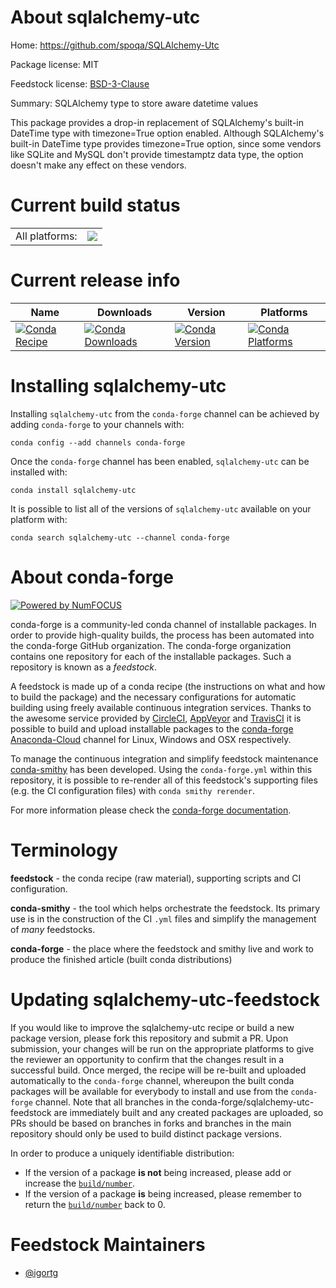 About sqlalchemy-utc
====================

Home: https://github.com/spoqa/SQLAlchemy-Utc

Package license: MIT

Feedstock license: [BSD-3-Clause](https://github.com/conda-forge/sqlalchemy-utc-feedstock/blob/master/LICENSE.txt)

Summary: SQLAlchemy type to store aware datetime values 

This package provides a drop-in replacement of SQLAlchemy's built-in
DateTime type with timezone=True option enabled. Although SQLAlchemy's
built-in DateTime type provides timezone=True option, since some vendors
like SQLite and MySQL don't provide timestamptz data type, the option
doesn't make any effect on these vendors.


Current build status
====================


<table><tr><td>All platforms:</td>
    <td>
      <a href="https://dev.azure.com/conda-forge/feedstock-builds/_build/latest?definitionId=5835&branchName=master">
        <img src="https://dev.azure.com/conda-forge/feedstock-builds/_apis/build/status/sqlalchemy-utc-feedstock?branchName=master">
      </a>
    </td>
  </tr>
</table>

Current release info
====================

| Name | Downloads | Version | Platforms |
| --- | --- | --- | --- |
| [![Conda Recipe](https://img.shields.io/badge/recipe-sqlalchemy--utc-green.svg)](https://anaconda.org/conda-forge/sqlalchemy-utc) | [![Conda Downloads](https://img.shields.io/conda/dn/conda-forge/sqlalchemy-utc.svg)](https://anaconda.org/conda-forge/sqlalchemy-utc) | [![Conda Version](https://img.shields.io/conda/vn/conda-forge/sqlalchemy-utc.svg)](https://anaconda.org/conda-forge/sqlalchemy-utc) | [![Conda Platforms](https://img.shields.io/conda/pn/conda-forge/sqlalchemy-utc.svg)](https://anaconda.org/conda-forge/sqlalchemy-utc) |

Installing sqlalchemy-utc
=========================

Installing `sqlalchemy-utc` from the `conda-forge` channel can be achieved by adding `conda-forge` to your channels with:

```
conda config --add channels conda-forge
```

Once the `conda-forge` channel has been enabled, `sqlalchemy-utc` can be installed with:

```
conda install sqlalchemy-utc
```

It is possible to list all of the versions of `sqlalchemy-utc` available on your platform with:

```
conda search sqlalchemy-utc --channel conda-forge
```


About conda-forge
=================

[![Powered by NumFOCUS](https://img.shields.io/badge/powered%20by-NumFOCUS-orange.svg?style=flat&colorA=E1523D&colorB=007D8A)](http://numfocus.org)

conda-forge is a community-led conda channel of installable packages.
In order to provide high-quality builds, the process has been automated into the
conda-forge GitHub organization. The conda-forge organization contains one repository
for each of the installable packages. Such a repository is known as a *feedstock*.

A feedstock is made up of a conda recipe (the instructions on what and how to build
the package) and the necessary configurations for automatic building using freely
available continuous integration services. Thanks to the awesome service provided by
[CircleCI](https://circleci.com/), [AppVeyor](https://www.appveyor.com/)
and [TravisCI](https://travis-ci.com/) it is possible to build and upload installable
packages to the [conda-forge](https://anaconda.org/conda-forge)
[Anaconda-Cloud](https://anaconda.org/) channel for Linux, Windows and OSX respectively.

To manage the continuous integration and simplify feedstock maintenance
[conda-smithy](https://github.com/conda-forge/conda-smithy) has been developed.
Using the ``conda-forge.yml`` within this repository, it is possible to re-render all of
this feedstock's supporting files (e.g. the CI configuration files) with ``conda smithy rerender``.

For more information please check the [conda-forge documentation](https://conda-forge.org/docs/).

Terminology
===========

**feedstock** - the conda recipe (raw material), supporting scripts and CI configuration.

**conda-smithy** - the tool which helps orchestrate the feedstock.
                   Its primary use is in the construction of the CI ``.yml`` files
                   and simplify the management of *many* feedstocks.

**conda-forge** - the place where the feedstock and smithy live and work to
                  produce the finished article (built conda distributions)


Updating sqlalchemy-utc-feedstock
=================================

If you would like to improve the sqlalchemy-utc recipe or build a new
package version, please fork this repository and submit a PR. Upon submission,
your changes will be run on the appropriate platforms to give the reviewer an
opportunity to confirm that the changes result in a successful build. Once
merged, the recipe will be re-built and uploaded automatically to the
`conda-forge` channel, whereupon the built conda packages will be available for
everybody to install and use from the `conda-forge` channel.
Note that all branches in the conda-forge/sqlalchemy-utc-feedstock are
immediately built and any created packages are uploaded, so PRs should be based
on branches in forks and branches in the main repository should only be used to
build distinct package versions.

In order to produce a uniquely identifiable distribution:
 * If the version of a package **is not** being increased, please add or increase
   the [``build/number``](https://conda.io/docs/user-guide/tasks/build-packages/define-metadata.html#build-number-and-string).
 * If the version of a package **is** being increased, please remember to return
   the [``build/number``](https://conda.io/docs/user-guide/tasks/build-packages/define-metadata.html#build-number-and-string)
   back to 0.

Feedstock Maintainers
=====================

* [@igortg](https://github.com/igortg/)

